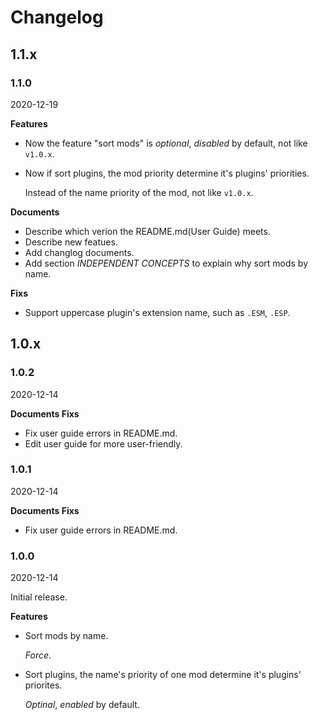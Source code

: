 # Changelog

## 1.1.x

### 1.1.0

2020-12-19

**Features**

- Now the feature "sort mods" is *optional*, *disabled* by default, not like `v1.0.x`.
- Now if sort plugins, the mod priority determine it's plugins' priorities.

  Instead of the name priority of the mod, not like `v1.0.x`.

**Documents**

- Describe which verion the README.md(User Guide) meets.
- Describe new featues.
- Add changlog documents.
- Add section  *INDEPENDENT CONCEPTS*  to explain why sort mods by name.

**Fixs**

- Support uppercase plugin's extension name, such as `.ESM`, `.ESP`.

## 1.0.x

### 1.0.2

2020-12-14

**Documents Fixs**

- Fix user guide errors in README.md.
- Edit user guide for more user-friendly.

### 1.0.1

2020-12-14

**Documents Fixs**

- Fix user guide errors in README.md.

### 1.0.0

2020-12-14

Initial release.

**Features**

- Sort mods by name.

  *Force*.
- Sort plugins, the name's priority of one mod determine it's plugins' priorites.

  *Optinal*, *enabled* by default.

